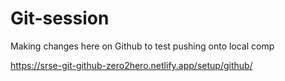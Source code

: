 # Git-session

Making changes here on Github to test pushing onto local comp


https://srse-git-github-zero2hero.netlify.app/setup/github/
